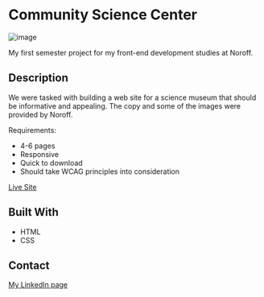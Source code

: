 # Community Science Center

![image](https://github.com/olee2/portfolio/blob/master/images/csm.png)

My first semester project for my front-end development studies at Noroff.

## Description

We were tasked with building a web site for a science museum that should be informative and appealing. The copy and some of the images were provided by Noroff.

Requirements:

- 4-6 pages
- Responsive
- Quick to download
- Should take WCAG principles into consideration

[Live Site](https://noroff-csm.netlify.app)

## Built With

- HTML
- CSS

## Contact

[My LinkedIn page](https://www.linkedin.com/in/ole-andr%C3%A9-eikrem-1b0752202/)
